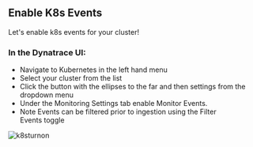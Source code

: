 ## Enable K8s Events

Let's enable k8s events for your cluster!

### In the Dynatrace UI:
- Navigate to Kubernetes in the left hand menu
- Select your cluster from the list
- Click the button with the ellipses to the far and then settings from the dropdown menu
- Under the Monitoring Settings tab enable Monitor Events.
- Note Events can be filtered prior to ingestion using the Filter Events toggle

![k8sturnon](../../assets/images/k8sturnon.png)
